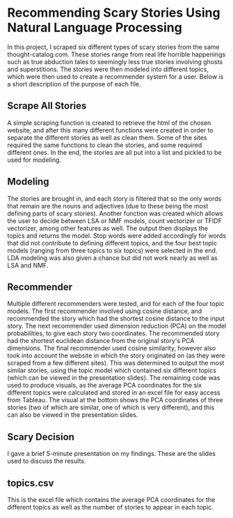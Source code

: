 # Recommending Scary Stories Using Natural Language Processing

In this project, I scraped six different types of scary stories from the same thought-catalog.com. These stories range from real life horrible happenings such as true abduction tales to seemingly less true stories involving ghosts and superstitions. The stories were then modeled into different topics, which were then used to create a recommender system for a user. Below is a short description of the purpose of each file.

## Scrape All Stories

A simple scraping function is created to retrieve the html of the chosen website, and after this many different functions were created in order to separate the different stories as well as clean them. Some of the sites required the same functions to clean the stories, and some required different ones. In the end, the stories are all put into a list and pickled to be used for modeling.

## Modeling

The stories are brought in, and each story is filtered that so the only words that remain are the nouns and adjectives (due to these being the most defining parts of scary stories). Another function was created which allows the user to decide between LSA or NMF models, count vectorizer or TFIDF vectorizer, among other features as well. The output then displays the topics and returns the model. Stop words were added accordingly for words that did not contribute to defining different topics, and the four best topic models (ranging from three topics to six topics) were selected in the end. LDA modeling was also given a chance but did not work nearly as well as LSA and NMF.

## Recommender

Multiple different recommenders were tested, and for each of the four topic models. The first recommender involved using cosine distance, and recommended the story which had the shortest cosine distance to the input story. The next recommender used dimension reduction (PCA) on the model probabilities, to give each story two coordinates. The recommended story had the shortest euclidean distance from the original story's PCA dimensions. The final recommender used cosine similarity, however also took into account the website in which the story originated on (as they were scraped from a few different sites). This was determined to output the most similar stories, using the topic model which contained six different topics (which can be viewed in the presentation slides). The remaining code was used to produce visuals, as the average PCA coordinates for the six different topics were calculated and stored in an excel file for easy access from Tableau. The visual at the bottom shows the PCA coordinates of three stories (two of which are similar, one of which is very different), and this can also be viewed in the presentation slides.

## Scary Decision

I gave a brief 5-minute presentation on my findings. These are the slides used to discuss the results.

## topics.csv

This is the excel file which contains the average PCA coordinates for the different topics as well as the number of stories to appear in each topic.